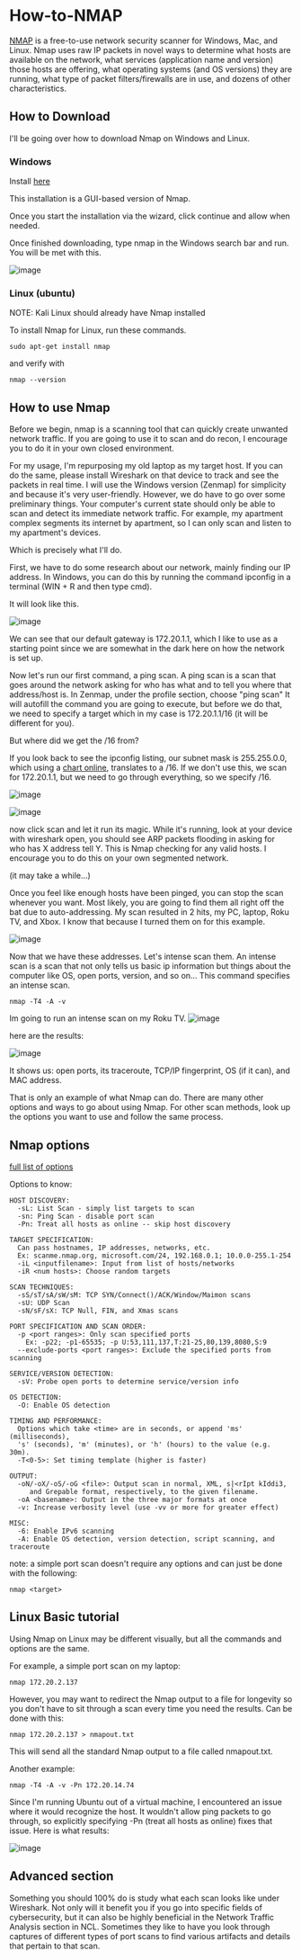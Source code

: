 # How-to-NMAP

[NMAP](https://nmap.org/download.html) is a free-to-use network security scanner for Windows, Mac, and Linux. Nmap uses raw IP packets in novel ways to determine what hosts are available on the network, what services (application name and version) those hosts are offering, what operating systems (and OS versions) they are running, what type of packet filters/firewalls are in use, and dozens of other characteristics.

## How to Download

I'll be going over how to download Nmap on Windows and Linux. 

### Windows

Install [here](https://nmap.org/dist/nmap-7.94-setup.exe) 

This installation is a GUI-based version of Nmap. 

Once you start the installation via the wizard, click continue and allow when needed.

Once finished downloading, type nmap in the Windows search bar and run. You will be met with this.

![image](https://github.com/JoshuaHartz/How-to-NMAP/assets/102620766/d8bed309-c47a-4d9a-9a2e-51275208d37e)


### Linux (ubuntu)

NOTE: Kali Linux should already have Nmap installed

To install Nmap for Linux, run these commands.

```
sudo apt-get install nmap
```
and verify with 
```
nmap --version
```
## How to use Nmap

Before we begin, nmap is a scanning tool that can quickly create unwanted network traffic. If you are going to use it to scan and do recon, I encourage you to do it in your own closed environment.

For my usage, I'm repurposing my old laptop as my target host. If you can do the same, please install Wireshark on that device to track and see the packets in real time. I will use the Windows version (Zenmap) for simplicity and because it's very user-friendly. However, we do have to go over some preliminary things. Your computer's current state should only be able to scan and detect its immediate network traffic. For example, my apartment complex segments its internet by apartment, so I can only scan and listen to my apartment's devices.

Which is precisely what I'll do. 

First, we have to do some research about our network, mainly finding our IP address. In Windows, you can do this by running the command ipconfig in a terminal (WIN + R and then type cmd).

It will look like this.

![image](https://github.com/JoshuaHartz/How-to-NMAP/assets/102620766/dca7a25c-d80b-4b82-8eef-3734bd577202)

We can see that our default gateway is 172.20.1.1, which I like to use as a starting point since we are somewhat in the dark here on how the network is set up. 

Now let's run our first command, a ping scan. A ping scan is a scan that goes around the network asking for who has what and to tell you where that address/host is. In Zenmap, under the profile section, choose "ping scan" It will autofill the command you are going to execute, but before we do that, we need to specify a target which in my case is 172.20.1.1/16 (it will be different for you). 

But where did we get the /16 from? 

If you look back to see the ipconfig listing, our subnet mask is 255.255.0.0, which using a [chart online](https://en.wikipedia.org/wiki/Wildcard_mask), translates to a /16. If we don't use this, we scan for 172.20.1.1, but we need to go through everything, so we specify /16.

![image](https://github.com/JoshuaHartz/How-to-NMAP/assets/102620766/ac62ef74-63bb-435b-9c5d-55569c5d19e1)


![image](https://github.com/JoshuaHartz/How-to-NMAP/assets/102620766/266bedd5-8652-419c-ae94-c05a2f9e3f3f)


now click scan and let it run its magic. While it's running, look at your device with wireshark open, you should see ARP packets flooding in asking for who has X address tell Y. This is Nmap checking for any valid hosts. I encourage you to do this on your own segmented network.

(it may take a while...)

Once you feel like enough hosts have been pinged, you can stop the scan whenever you want. Most likely, you are going to find them all right off the bat due to auto-addressing. My scan resulted in 2 hits, my PC, laptop, Roku TV, and Xbox. I know that because I turned them on for this example.

![image](https://github.com/JoshuaHartz/How-to-NMAP/assets/102620766/91909c40-235e-44e8-8833-35fd39ae5e0e)

Now that we have these addresses. Let's intense scan them. An intense scan is a scan that not only tells us basic ip information but things about the computer like OS, open ports, version, and so on...
This command specifies an intense scan. 
```
nmap -T4 -A -v
```

Im going to run an intense scan on my Roku TV. 
![image](https://github.com/JoshuaHartz/How-to-NMAP/assets/102620766/9f77a05b-f88f-48a1-a289-860602032710)

here are the results:

![image](https://github.com/JoshuaHartz/How-to-NMAP/assets/102620766/5ef44fbd-521c-47f5-94ec-6997acc941ca)

It shows us: open ports, its traceroute, TCP/IP fingerprint, OS (if it can), and MAC address. 

That is only an example of what Nmap can do. There are many other options and ways to go about using Nmap. For other scan methods, look up the options you want to use and follow the same process.  

## Nmap options
[full list of options](https://nmap.org/book/man-briefoptions.html)

Options to know:

```
HOST DISCOVERY:
  -sL: List Scan - simply list targets to scan
  -sn: Ping Scan - disable port scan
  -Pn: Treat all hosts as online -- skip host discovery

TARGET SPECIFICATION:
  Can pass hostnames, IP addresses, networks, etc.
  Ex: scanme.nmap.org, microsoft.com/24, 192.168.0.1; 10.0.0-255.1-254
  -iL <inputfilename>: Input from list of hosts/networks
  -iR <num hosts>: Choose random targets

SCAN TECHNIQUES:
  -sS/sT/sA/sW/sM: TCP SYN/Connect()/ACK/Window/Maimon scans
  -sU: UDP Scan
  -sN/sF/sX: TCP Null, FIN, and Xmas scans

PORT SPECIFICATION AND SCAN ORDER:
  -p <port ranges>: Only scan specified ports
    Ex: -p22; -p1-65535; -p U:53,111,137,T:21-25,80,139,8080,S:9
  --exclude-ports <port ranges>: Exclude the specified ports from scanning

SERVICE/VERSION DETECTION:
  -sV: Probe open ports to determine service/version info

OS DETECTION:
  -O: Enable OS detection

TIMING AND PERFORMANCE:
  Options which take <time> are in seconds, or append 'ms' (milliseconds),
  's' (seconds), 'm' (minutes), or 'h' (hours) to the value (e.g. 30m).
  -T<0-5>: Set timing template (higher is faster)

OUTPUT:
  -oN/-oX/-oS/-oG <file>: Output scan in normal, XML, s|<rIpt kIddi3,
     and Grepable format, respectively, to the given filename.
  -oA <basename>: Output in the three major formats at once
  -v: Increase verbosity level (use -vv or more for greater effect)

MISC:
  -6: Enable IPv6 scanning
  -A: Enable OS detection, version detection, script scanning, and traceroute
```

note: a simple port scan doesn't require any options and can just be done with the following:
```
nmap <target>
```

## Linux Basic tutorial

Using Nmap on Linux may be different visually, but all the commands and options are the same.

For example, a simple port scan on my laptop: 
```
nmap 172.20.2.137
```
However, you may want to redirect the Nmap output to a file for longevity so you don't have to sit through a scan every time you need the results. Can be done with this:
```
nmap 172.20.2.137 > nmapout.txt
```
This will send all the standard Nmap output to a file called nmapout.txt.

Another example:

```
nmap -T4 -A -v -Pn 172.20.14.74
```
Since I'm running Ubuntu out of a virtual machine, I encountered an issue where it would recognize the host. It wouldn't allow ping packets to go through, so explicitly specifying -Pn (treat all hosts as online) fixes that issue. 
Here is what results:

![image](https://github.com/JoshuaHartz/How-to-NMAP/assets/102620766/726aa83e-0205-4525-b872-18e581a0fe13)


## Advanced section

Something you should 100% do is study what each scan looks like under Wireshark. Not only will it benefit you if you go into specific fields of cybersecurity, but it can also be highly beneficial in the Network Traffic Analysis section in NCL. Sometimes they like to have you look through captures of different types of port scans to find various artifacts and details that pertain to that scan. 




